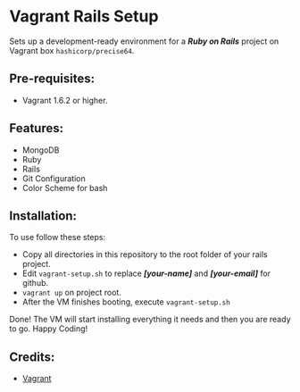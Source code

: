 Vagrant Rails Setup
===================

Sets up a development-ready environment for a ***Ruby on Rails*** project 
on Vagrant box ```hashicorp/precise64```.

Pre-requisites:
---------
- Vagrant 1.6.2 or higher.

Features:
---------

- MongoDB
- Ruby
- Rails
- Git Configuration
- Color Scheme for bash

Installation:
---------

To use follow these steps:

- Copy all directories in this repository to the root folder of your rails project.
- Edit ```vagrant-setup.sh``` to replace ***[your-name]*** and ***[your-email]*** for github.
- ```vagrant up``` on project root.
- After the VM finishes booting, execute ```vagrant-setup.sh```

Done! The VM will start installing everything it needs and then you are ready to go.
Happy Coding!

Credits:
---------

- [Vagrant](http://www.vagrantup.com/)
